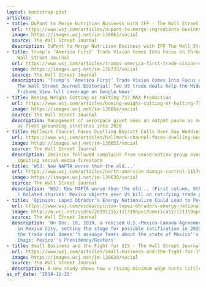 ```yaml
---
layout: bootstrap-post
articles:
- title: DuPont to Merge Nutrition Business with IFF - The Wall Street Journal
  url: https://www.wsj.com/articles/dupont-to-merge-ingredients-business-with-iff-11576453792
  image: https://images.wsj.net/im-136663/social
  source: The Wall Street Journal
  description: DuPont to Merge Nutrition Business with IFF The Wall Street Journal
- title: Trump’s ‘America First’ Trade Vision Comes Into Focus on Three Fronts - The
    Wall Street Journal
  url: https://www.wsj.com/articles/trumps-america-first-trade-vision-comes-into-focus-on-three-fronts-11576436055
  image: https://images.wsj.net/im-136733/social
  source: The Wall Street Journal
  description: 'Trump’s ‘America First’ Trade Vision Comes Into Focus on Three Fronts
    The Wall Street Journal Editorial: Two US trade deals help the Midwest Chicago
    Tribune View full coverage on Google News'
- title: Boeing Weighs Cutting or Halting 737 MAX Production
  url: https://www.wsj.com/articles/boeing-weighs-cutting-or-halting-737-max-production-11576448990
  image: https://images.wsj.net/im-136654/social
  source: The Wall Street Journal
  description: Management of aerospace giant sees an output pause as most viable option,
    as fleet grounding stretches into 2020
- title: Hallmark Channel Faces Duelling Boycott Calls Over Gay Wedding Ads
  url: https://www.wsj.com/articles/hallmark-channel-faces-duelling-boycott-calls-over-gay-wedding-ads-11576447560
  image: https://images.wsj.net/im-136651/social
  source: The Wall Street Journal
  description: Decision followed complaint from conservative group over Zola campaign,
    igniting social-media firestorm
- title: 'WSJ: New NAFTA worse than the old...'
  url: https://www.wsj.com/articles/north-american-damage-control-11576444915
  image: https://images.wsj.net/im-136630/social
  source: The Wall Street Journal
  description: 'WSJ: New NAFTA worse than the old... (First column, 9th story, link
    ) Related stories: Mexico objects over US bill on ratifying trade pact...'
- title: 'Opinion: López Obrador’s Energy Nationalism Could Lead to Poverty'
  url: https://www.wsj.com/video/opinion-lopez-obradors-energy-nationalism-could-lead-to-poverty/FB91D206-3F3F-4C5A-85A7-AB616DF0B7AC.html
  image: http://m.wsj.net/video/20191215/121319opvidamericas2/121319opvidamericas2_1280x720.jpg
  source: The Wall Street Journal
  description: 'On Dec. 10, 2019, a revised U.S.-Mexico-Canada Agreement was signed
    in Mexico City, setting the stage for possible ratification in 2020. However,
    the trade deal doesn''t assuage fears about the state of Mexico''s energy sector.
    Image: Mexico''s Presidency/Reuters'
- title: Small Business and the Fight for $15 - The Wall Street Journal
  url: https://www.wsj.com/articles/small-business-and-the-fight-for-15-11576444625
  image: https://images.wsj.net/im-136639/social
  source: The Wall Street Journal
  description: A new study shows how a rising minimum wage hurts little companies.
as_of_date: '2019-12-15'
---
```


